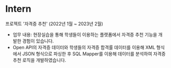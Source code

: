 # Intern
프로젝트 '자격증 추천' (2022년 1월 ~ 2023년 2월)

- 업무 내용: 현장실습을 통해 학생들이 이용하는 플랫폼에서 자격증 추천 기능을 개발한 경험이 있습니다.
-  Open API의 자격증 데이터와 학생들의 자격증 합격률 데이터를 이용해 XML 형식에서 JSON 형식으로 파싱한 후 SQL Mapper를 이용해 데이터를 분석하여 자격증 추천 로직을 개발하였습니다.



